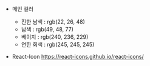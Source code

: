 - 메인 컬러

  - 진한 남색 : rgb(22, 26, 48)
  - 남색 : rgb(49, 48, 77)
  - 베이지 : rgb(240, 236, 229)
  - 연한 회색 : rgb(245, 245, 245)

- React-Icon
  https://react-icons.github.io/react-icons/
